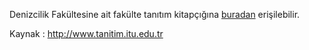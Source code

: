 Denizcilik Fakültesine ait fakülte tanıtım kitapçığına [buradan](http://www.tanitim.itu.edu.tr/docs/librariesprovider230/brosurler/denizcilik.pdf) erişilebilir.

Kaynak : http://www.tanitim.itu.edu.tr
